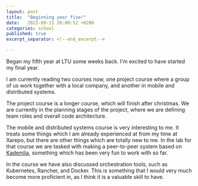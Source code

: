 ```yaml
---
layout: post
title:  "Beginning year five!"
date:   2022-09-11 20:00:52 +0200
categories: school
published: true
excerpt_separator: <!--end_excerpt-->

---
```


Began my fifth year at LTU some weeks back. I'm excited to have started
my final year. 

I am currently reading two courses now, one project course where a group of us
work together with a local company, and another in mobile and distributed
systems. 
 <!--end_excerpt-->

The project course is a longer course, which will finish after christmas. We
are currently in the planning stages of the project, where we are defining
team roles and overall code architecture. 

The mobile and distributed systems course is very interesting to me. It 
treats some things which I am already experienced at from my time at Xarepo, 
but there are other things which are totally new to me. In the lab for that
course we are tasked with making a peer-to-peer system based on 
[Kademlia](https://pdos.csail.mit.edu/~petar/papers/maymounkov-kademlia-lncs.pdf),
something which has been very fun to work with so far. 

In the course we have also discussed orchestration tools, such as Kubernetes, Rancher, 
and Docker. This is something that I would very much become more proficient in, as I 
think it is a valuable skill to have.
